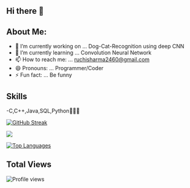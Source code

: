 ## Hi there 👋

<!--
**RuchiSharma2001/RuchiSharma2001** is a ✨ _special_ ✨ repository because its `README.md` (this file) appears on your GitHub profile.
-->
## About Me:

- 🔭 I’m currently working on ... Dog-Cat-Recognition using deep CNN
- 🌱 I’m currently learning ... Convolution Neural Network
- 📫 How to reach me: ... ruchisharma2460@gmail.com
- 😄 Pronouns: ... Programmer/Coder
- ⚡ Fun fact: ... Be funny

## Skills
-C,C++,Java,SQL,Python👩🏻‍💻

 [![GitHub Streak](https://github-readme-streak-stats.herokuapp.com/?user=RuchiSharma2001&theme=minimal)](https://git.io/streak-stats)
 
<img
    src="https://github-readme-stats.vercel.app/api?username=RuchiSharma2001&count_private=true&show_icons=true&custom_title=Github%20Status&hide=issues&hide_border=true&bg_color=ebf4fa&title_color=000000&icon_color=357ec7&text_color=151b54"
       />
       
[![Top Languages](https://github-readme-stats.vercel.app/api/top-langs/?username=RuchiSharma2001)](https://github.com/anuraghazra/github-readme-stats)

 ## Total Views
![Profile views](https://gpvc.arturio.dev/RuchiSharma2001)
